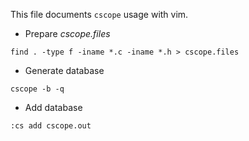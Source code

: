 This file documents `cscope` usage with vim.



- Prepare *cscope.files*

``` shell
find . -type f -iname *.c -iname *.h > cscope.files
```

- Generate database 

``` shell
cscope -b -q
```

- Add database 

``` vim
:cs add cscope.out
```